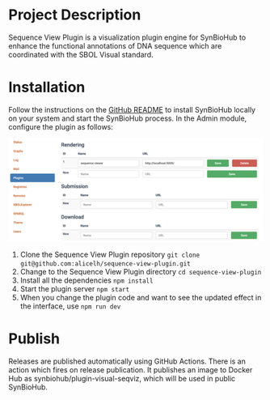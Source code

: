 # Project Description

Sequence View Plugin is a visualization plugin engine for SynBioHub to enhance the functional annotations of DNA sequence which are coordinated with the SBOL Visual standard. 

# Installation

Follow the instructions on the [GitHub README](https://github.com/SynBioHub/synbiohub#manual-installation) to install SynBioHub locally on your system and start the SynBioHub process. In the Admin module, configure the plugin as follows:

![configuration](./public/configuration.png)

1. Clone the Sequence View Plugin repository `git clone git@github.com:alicelh/sequence-view-plugin.git`
2. Change to the  Sequence View Plugin directory `cd sequence-view-plugin`
3. Install all the dependencies `npm install`
4. Start the plugin server `npm start`
5. When you change the plugin code and want to see the updated effect in the interface, use `npm run dev`

# Publish

Releases are published automatically using GitHub Actions. There is an action which fires on release publication. It publishes an image to Docker Hub as synbiohub/plugin-visual-seqviz, which will be used in public SynBioHub.
